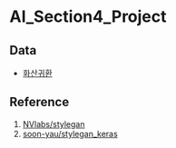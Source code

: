 # AI_Section4_Project

## Data
* [화산귀환](https://comic.naver.com/webtoon/list?titleId=769209&weekday=wed)

## Reference
1. [NVlabs/stylegan](https://github.com/NVlabs/stylegan)
2. [soon-yau/stylegan_keras](https://github.com/soon-yau/stylegan_keras)
